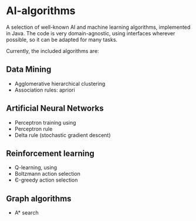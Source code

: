 AI-algorithms
=============
A selection of well-known AI and machine learning algorithms, implemented in Java. The code is very domain-agnostic, using interfaces wherever possible, so it can be adapted for many tasks.

Currently, the included algorithms are:

Data Mining
------------------------
* Agglomerative hierarchical clustering
* Association rules: apriori

Artificial Neural Networks
------------------------
* Perceptron training using
 * Perceptron rule
 * Delta rule (stochastic gradient descent)

Reinforcement learning
------------------------
* Q-learning, using
 * Boltzmann action selection
 * Є-greedy action selection

Graph algorithms
------------------------
* A* search
